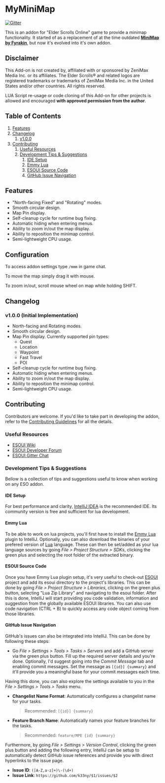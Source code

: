 # MyMiniMap
[![Gitter](https://badges.gitter.im/MyMiniMap/Lobby.svg)](https://gitter.im/MyMiniMap/Lobby?utm_source=badge&utm_medium=badge&utm_campaign=pr-badge&utm_content=badge)

This is an addon for "Elder Scrolls Online" game to provide a minimap functionality. It started of as a replacement of at the time
outdated [**MiniMap by Fyrakin**](http://www.esoui.com/downloads/info605-MiniMapbyFyrakin.html), but now it's evolved into it's own addon.

## Disclaimer
This Add-on is not created by, affiliated with or sponsored by ZeniMax Media Inc. or its affiliates.
The Elder Scrolls® and related logos are registered trademarks or trademarks of ZeniMax Media Inc.
 in the United States and/or other countries. All rights reserved.
 
LUA Script re-usage or code cloning of this Add-on for other projects is allowed and encouraged **with 
approved permission from the author**. 

## Table of Contents
1. [Features](#features)
2. [Changelog](#changelog)
	1. [v1.0.0](#v1.0.0-(initial-implementation))
3. [Contributing](#contributing)
	1. [Useful Resources](#useful-resources)
	2. [Development Tips & Suggestions](#development-tips-&-suggestions)
		1. [IDE Setup](#ide-setup)
		2. [Emmy Lua](#emmy-lua)
		3. [ESOUI Source Code](#esoui-source-code)
		4. [GitHub Issue Navigation](#github-issue-navigation)

## Features
* "North-facing Fixed" and "Rotating" modes.
* Smooth circular design.
* Map Pin display.
* Self-cleanup cycle for runtime bug fixing.
* Automatic hiding when entering menus.
* Ability to zoom in/out the map display.
* Ability to reposition the minimap control.
* Semi-lightweight CPU usage.

## Configuration
To access addon settings type `/mmm` in game chat.

To move the map simply drag it with mouse.

To zoom in/out, scroll mouse wheel on map while holding SHIFT.

## Changelog
### v1.0.0 (Initial Implementation)
* North-facing and Rotating modes.
* Smooth circular design.
* Map Pin display. Currently supported pin types:
    * Quest
    * Location
    * Waypoint
    * Fast Travel
    * POI
* Self-cleanup cycle for runtime bug fixing.
* Automatic hiding when entering menus.
* Ability to zoom in/out the map display.
* Ability to reposition the minimap control.
* Semi-lightweight CPU usage.

## Contributing
Contributors are welcome. If you'd like to take part in developing the addon, 
refer to the [Contributing Guidelines](CONTRIBUTING.md) for all the details.

### Useful Resources
* [ESOUI Wiki](http://wiki.esoui.com/Main_Page)
* [ESOUI Developer Forum](http://www.esoui.com/forums/forumdisplay.php?f=163)
* [ESOUI Gitter Chat](https://gitter.im/esoui/esoui)

### Development Tips & Suggestions
Bellow is a collection of tips and suggestions useful to know when working on any ESO addon.

#### IDE Setup
For best performance and clarity, [IntelliJ IDEA](https://www.jetbrains.com/idea/download/#section=windows) is the recommended IDE. Its community version is free and sufficient for
lua development.

#### Emmy Lua
To be able to work on lua projects, you'll first have to install the [Emmy Lua](https://plugins.jetbrains.com/plugin/9768-emmylua)
plugin to IntelliJ. Optionally, you
can also download the binaries of your prefered version of [Lua](http://luabinaries.sourceforge.net/download.html) language.
These can then be set/added as your lua language sources by going *File > Project Structure > SDKs*, clicking the green plus and selecting
the root folder of the extracted binary.

#### ESOUI Source Code
Once you have Emmy Lua plugin setup, it's very useful to check-out [ESOUI](https://github.com/esoui/esoui) project and add its esoui directory to the project's
libraries. This can be done by going *File > Project Structure > Libraries*, clicking on the green plus button, selecting
"Lua Zip Library" and navigating to the esoui folder. After this is done, IntelliJ will start providing you code validation, information
and suggestion from the globally available ESOUI libraries. You can also use code navigation (CTRL + B) to quickly access any code object
coming from those libraries.

#### GitHub Issue Navigation
GitHub's issues can also be integrated into IntelliJ. This can be done by following these steps:
* Go *File > Settings > Tools > Tasks > Servers* and add a GitHub server via the green plus button. Fill up the required server 
details and you're done. Optionally, I'd suggest going into the *Commit Message* tab and enabling commit messages. Set the message
as `[{id}] {summary}` and it'll provide you a meaningful base for your commit messages each time.

Having this done, you can also explore the settings available to you in the *File > Settings > Tools > Tasks* menu.
* **Changelist Name Format**: Automatically configures a changelist name for your tasks. 
    > Recommended: `[{id}] {summary}`
* **Feature Branch Name**: Automatically names your feature branches for the tasks. 
    > Recommended: `feature/MPE {id} {summary}`
    
Furthermore, by going *File > Settings > Version Control*, clicking the green plus button and adding the following entry,
IntelliJ can be setup to automatically detect GitHub issue references and provide you with direct hyperlinks to the issue page.
* **Issue ID**: `([A-Z,a-z]+)\-(\d+)`
* **Issue Link**: `https://github.com/k33ny/$1/issues/$2`